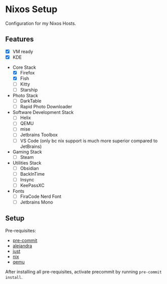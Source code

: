 # Nixos Setup

Configuration for my Nixos Hosts.

## Features

- [x] VM ready
- [x] KDE
- Core Stack
  + [x] Firefox
  + [x] Fish
  + [ ] Kitty
  + [ ] Starship
- Photo Stack
  + [ ] DarkTable
  + [ ] Rapid Photo Downloader
- Software Development Stack
  + [ ] Helix
  + [ ] QEMU
  + [ ] mise
  + [ ] Jetbrains Toolbox
  + [ ] VS Code (only bc nix support is much more superior compared to JetBrains)
- Gaming Stack
  + [ ] Steam
- Utilities Stack
  + [ ] Obsidian
  + [ ] BackInTime
  + [ ] Insync
  + [ ] KeePassXC
- Fonts
  + [ ] FiraCode Nerd Font
  + [ ] Jetbrains Mono

## Setup

Pre-requisites:
- [pre-commit](https://pre-commit.com/)
- [alejandra](https://github.com/kamadorueda/alejandra)
- [just](https://github.com/casey/just)
- [nix](https://nixos.org/)
- [qemu](https://www.qemu.org/)

After installing all pre-requisites, activate precommit by running `pre-commit install`.